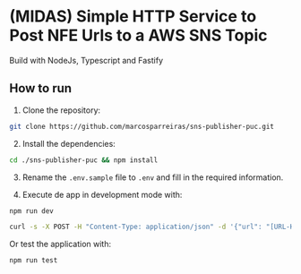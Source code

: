 # (MIDAS) Simple HTTP Service to Post NFE Urls to a AWS SNS Topic

Build with NodeJs, Typescript and Fastify

## How to run

1. Clone the repository:

```bash
git clone https://github.com/marcosparreiras/sns-publisher-puc.git
```

2. Install the dependencies:

```bash
cd ./sns-publisher-puc && npm install
```

3. Rename the `.env.sample` file to `.env` and fill in the required information.

4. Execute de app in development mode with:

```bash
npm run dev

curl -s -X POST -H "Content-Type: application/json" -d '{"url": "[URL-HERE]"}' http://localhost:3333/nfe # to post a nfe url
```

Or test the application with:

```bash
npm run test
```
